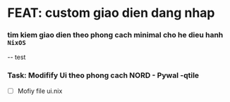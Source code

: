 # FEAT: custom giao dien dang nhap

### tim kiem giao dien theo phong cach minimal cho he dieu hanh `NixOS`

-- test


### Task: Modifify Ui theo phong cach NORD - Pywal -qtile
- [ ] Mofiy file ui.nix

